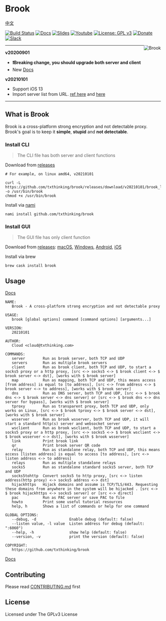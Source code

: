 # Brook

[中文](README_ZH.md)

[![Build Status](https://travis-ci.org/txthinking/brook.svg?branch=master)](https://travis-ci.org/txthinking/brook)
[![Docs](https://img.shields.io/badge/Tutorial-docs-yellow.svg)](https://txthinking.github.io/brook/)
[![Slides](https://img.shields.io/badge/Tutorial-Slides-blueviolet.svg)](https://talks.txthinking.com)
[![Youtube](https://img.shields.io/badge/Tutorial-Youtube-red.svg)](https://www.youtube.com/channel/UC5j8-I5Y4lWo4KTa4_0Kx5A)
[![License: GPL v3](https://img.shields.io/badge/License-GPL%20v3-yellow.svg)](http://www.gnu.org/licenses/gpl-3.0)
[![Donate](https://img.shields.io/badge/Support-Donate-ff69b4.svg)](https://www.txthinking.com/opensource-support.html)
[![Slack](https://img.shields.io/badge/Join-Slack-ff69b4.svg)](https://docs.google.com/forms/d/e/1FAIpQLSdzMwPtDue3QoezXSKfhW88BXp57wkbDXnLaqokJqLeSWP9vQ/viewform)

<p align="center">
    <img style="float:right;" src="https://txthinking.github.io/brook/_static/brook.png" alt="Brook"/>
</p>

---

**v20200901**

- **❗️Breaking change, you should upgrade both server and client**
- New [Docs](https://txthinking.github.io/brook/)


**v20210101**

- Support iOS 13
- Import server list from URL. [ref here](https://txthinking.github.io/brook/#/brook-link) and [here](https://gist.githubusercontent.com/txthinking/7ecdb282982e14cc95714141c0ce2581/raw/350363229d1ce123b87b7cb0789e459969620cb3/brooklink.list)

---

## What is Brook

Brook is a cross-platform strong encryption and not detectable proxy.<br/>
Brook's goal is to keep it **simple**, **stupid** and **not detectable**.

### Install CLI

> The CLI file has both server and client functions

Download from [releases](https://github.com/txthinking/brook/releases)

```
# For example, on linux amd64, v20210101

curl -L https://github.com/txthinking/brook/releases/download/v20210101/brook_linux_amd64 -o /usr/bin/brook
chmod +x /usr/bin/brook
```

Install via [nami](https://github.com/txthinking/nami)

```
nami install github.com/txthinking/brook
```

### Install GUI

> The GUI file has only client function

Download from [releases](https://github.com/txthinking/brook/releases): [macOS](https://github.com/txthinking/brook/releases/download/v20210101/Brook.dmg), [Windows](https://github.com/txthinking/brook/releases/download/v20210101/Brook.exe), [Android](https://github.com/txthinking/brook/releases/download/v20210101/Brook.apk), [iOS](https://apps.apple.com/us/app/brook-a-cross-platform-proxy/id1216002642)

Install via brew

```
brew cask install brook
```

## Usage

[Docs](https://txthinking.github.io/brook/)

```
NAME:
   Brook - A cross-platform strong encryption and not detectable proxy

USAGE:
   brook [global options] command [command options] [arguments...]

VERSION:
   20210101

AUTHOR:
   Cloud <cloud@txthinking.com>

COMMANDS:
   server        Run as brook server, both TCP and UDP
   servers       Run as multiple brook servers
   client        Run as brook client, both TCP and UDP, to start a socks5 proxy or a http proxy, [src <-> socks5 <-> $ brook client <-> $ brook server <-> dst], [works with $ brook server]
   map           Run as mapping, both TCP and UDP, this means access [from address] is equal to [to address], [src <-> from address <-> $ brook server <-> to address], [works with $ brook server]
   dns           Run as DNS server, both TCP and UDP, [src <-> $ brook dns <-> $ brook server <-> dns server] or [src <-> $ brook dns <-> dns server for bypass], [works with $ brook server]
   tproxy        Run as transparent proxy, both TCP and UDP, only works on Linux, [src <-> $ brook tproxy <-> $ brook server <-> dst], [works with $ brook server]
   wsserver      Run as brook wsserver, both TCP and UDP, it will start a standard http(s) server and websocket server
   wsclient      Run as brook wsclient, both TCP and UDP, to start a socks5 proxy or a http proxy, [src <-> socks5 <-> $ brook wsclient <-> $ brook wsserver <-> dst], [works with $ brook wsserver]
   link          Print brook link
   qr            Print brook server QR code
   relay         Run as standalone relay, both TCP and UDP, this means access [listen address] is equal to access [to address], [src <-> listen address <-> to address]
   relays        Run as multiple standalone relays
   socks5        Run as standalone standard socks5 server, both TCP and UDP
   socks5tohttp  Convert socks5 to http proxy, [src <-> listen address(http proxy) <-> socks5 address <-> dst]
   hijackhttps   Hijack domains and assume is TCP/TLS/443. Requesting these domains from anywhere in the system will be hijacked . [src <-> $ brook hijackhttps <-> socks5 server] or [src <-> direct]
   pac           Run as PAC server or save PAC to file
   howto         Print some useful tutorial resources
   help, h       Shows a list of commands or help for one command

GLOBAL OPTIONS:
   --debug, -d               Enable debug (default: false)
   --listen value, -l value  Listen address for debug (default: ":6060")
   --help, -h                show help (default: false)
   --version, -v             print the version (default: false)

COPYRIGHT:
   https://github.com/txthinking/brook
```

[Docs](https://txthinking.github.io/brook/)

## Contributing

Please read [CONTRIBUTING.md](https://github.com/txthinking/brook/blob/master/.github/CONTRIBUTING.md) first

## License

Licensed under The GPLv3 License
